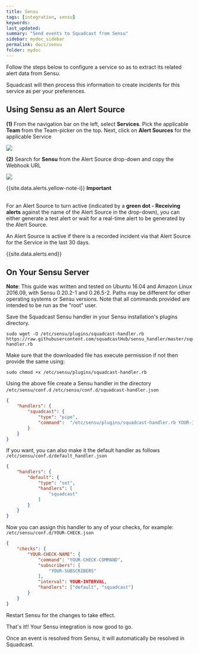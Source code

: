 ```yaml
---
title: Sensu
tags: [integration, sensu]
keywords: 
last_updated: 
summary: "Send events to Squadcast from Sensu"
sidebar: mydoc_sidebar
permalink: docs/sensu
folder: mydoc
---
```


Follow the steps below to configure a service so as to extract its related alert data from Sensu.

Squadcast will then process this information to create incidents for this service as per your preferences.

## Using Sensu as an Alert Source

**(1)** From the navigation bar on the left, select **Services**. Pick the applicable **Team** from the Team-picker on the top. Next, click on **Alert Sources** for the applicable Service

![](images/alert_source_1.png)

**(2)** Search for **Sensu** from the Alert Source drop-down and copy the Webhook URL

![](images/sensu_1.png)

{{site.data.alerts.yellow-note-i}}
<b>Important</b><br/><br/>
<p>For an Alert Source to turn active (indicated by a <b>green dot - Receiving alerts</b> against the name of the Alert Source in the drop-down), you can either generate a test alert or wait for a real-time alert to be generated by the Alert Source.</p>
<p>An Alert Source is active if there is a recorded incident via that Alert Source for the Service in the last 30 days.</p>
{{site.data.alerts.end}}

## On Your Sensu Server

**Note**: This guide was written and tested on Ubuntu 16.04 and Amazon Linux 2016.09, with Sensu 0.20.2-1 and 0.26.5-2. Paths may be different for other operating systems or Sensu versions. Note that all commands provided are intended to be run as the "root" user.

Save the Squadcast Sensu handler in your Sensu installation's plugins directory.

```
sudo wget -O /etc/sensu/plugins/squadcast-handler.rb https://raw.githubusercontent.com/squadcastHub/sensu_handler/master/squadcast-handler.rb
```

Make sure that the downloaded file has execute permission if not then provide the same using:

```
sudo chmod +x /etc/sensu/plugins/squadcast-handler.rb
```

Using the above file create a Sensu handler in the directory `/etc/sensu/conf.d` 
`/etc/sensu/conf.d/squadcast-handler.json`

```json
{            
    "handlers": {
        "squadcast": {
            "type": "pipe",
            "command":  "/etc/sensu/plugins/squadcast-handler.rb YOUR-INTEGRATION-KEY-HERE-FROM-STEP-2"                      
        }
    }
}
```

If you want, you can also make it the default handler as follows
`/etc/sensu/conf.d/default_handler.json`

```json
{
    "handlers": {
        "default": {
            "type": "set",
            "handlers": [
                "squadcast"
            ]
        }
    }
}
```

Now you can assign this handler to any of your checks, for example:
`/etc/sensu/conf.d/YOUR-CHECK.json`

```json
{
    "checks": {
        "YOUR-CHECK-NAME": {
            "command": "YOUR-CHECK-COMMAND",
            "subscribers": [
                "YOUR-SUBSCRIBERS"
            ],
            "interval": YOUR-INTERVAL,
            "handlers": ["default", "squadcast"]
        }
    }
}
```

Restart Sensu for the changes to take effect.

That's it!! Your Sensu integration is now good to go.

Once an event is resolved from Sensu, it will automatically be resolved in Squadcast.